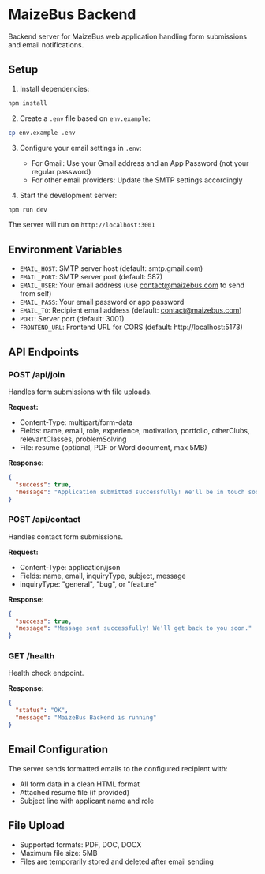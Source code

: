 # MaizeBus Backend

Backend server for MaizeBus web application handling form submissions and email notifications.

## Setup

1. Install dependencies:
```bash
npm install
```

2. Create a `.env` file based on `env.example`:
```bash
cp env.example .env
```

3. Configure your email settings in `.env`:
   - For Gmail: Use your Gmail address and an App Password (not your regular password)
   - For other email providers: Update the SMTP settings accordingly

4. Start the development server:
```bash
npm run dev
```

The server will run on `http://localhost:3001`

## Environment Variables

- `EMAIL_HOST`: SMTP server host (default: smtp.gmail.com)
- `EMAIL_PORT`: SMTP server port (default: 587)
- `EMAIL_USER`: Your email address (use contact@maizebus.com to send from self)
- `EMAIL_PASS`: Your email password or app password
- `EMAIL_TO`: Recipient email address (default: contact@maizebus.com)
- `PORT`: Server port (default: 3001)
- `FRONTEND_URL`: Frontend URL for CORS (default: http://localhost:5173)

## API Endpoints

### POST /api/join
Handles form submissions with file uploads.

**Request:**
- Content-Type: multipart/form-data
- Fields: name, email, role, experience, motivation, portfolio, otherClubs, relevantClasses, problemSolving
- File: resume (optional, PDF or Word document, max 5MB)

**Response:**
```json
{
  "success": true,
  "message": "Application submitted successfully! We'll be in touch soon."
}
```

### POST /api/contact
Handles contact form submissions.

**Request:**
- Content-Type: application/json
- Fields: name, email, inquiryType, subject, message
- inquiryType: "general", "bug", or "feature"

**Response:**
```json
{
  "success": true,
  "message": "Message sent successfully! We'll get back to you soon."
}
```

### GET /health
Health check endpoint.

**Response:**
```json
{
  "status": "OK",
  "message": "MaizeBus Backend is running"
}
```

## Email Configuration

The server sends formatted emails to the configured recipient with:
- All form data in a clean HTML format
- Attached resume file (if provided)
- Subject line with applicant name and role

## File Upload

- Supported formats: PDF, DOC, DOCX
- Maximum file size: 5MB
- Files are temporarily stored and deleted after email sending